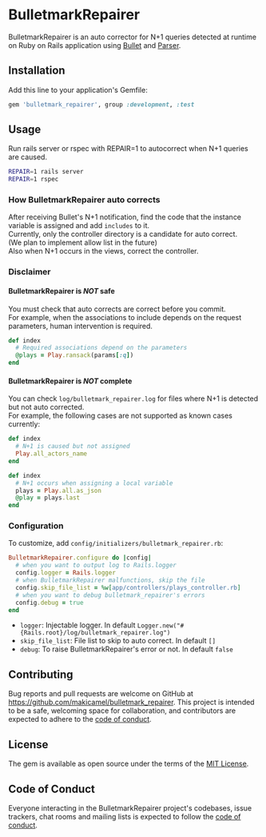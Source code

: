 # BulletmarkRepairer

BulletmarkRepairer is an auto corrector for N+1 queries detected at runtime on Ruby on Rails application using [Bullet](https://github.com/flyerhzm/bullet) and [Parser](https://github.com/whitequark/parser).

## Installation

Add this line to your application's Gemfile:

```ruby
gem 'bulletmark_repairer', group :development, :test
```

## Usage

Run rails server or rspec with REPAIR=1 to autocorrect when N+1 queries are caused.

```bash
REPAIR=1 rails server
REPAIR=1 rspec
```

### How BulletmarkRepairer auto corrects

After receiving Bullet's N+1 notification, find the code that the instance variable is assigned and add `includes` to it.  
Currently, only the controller directory is a candidate for auto correct.  
(We plan to implement allow list in the future)  
Also when N+1 occurs in the views, correct the controller.

### Disclaimer

#### BulletmarkRepairer is *NOT* safe

You must check that auto corrects are correct before you commit.  
For example, when the associations to include depends on the request parameters, human intervention is required.

```ruby
def index
  # Required associations depend on the parameters
  @plays = Play.ransack(params[:q])
end
```

#### BulletmarkRepairer is *NOT* complete

You can check `log/bulletmark_repairer.log` for files where N+1 is detected but not auto corrected.  
For example, the following cases are not supported as known cases currently:

```ruby
def index
  # N+1 is caused but not assigned
  Play.all_actors_name
end

def index
  # N+1 occurs when assigning a local variable
  plays = Play.all.as_json
  @play = plays.last
end
```

### Configuration

To customize, add `config/initializers/bulletmark_repairer.rb`:

```ruby
BulletmarkRepairer.configure do |config|
  # when you want to output log to Rails.logger
  config.logger = Rails.logger
  # when BulletmarkRepairer malfunctions, skip the file
  config.skip_file_list = %w[app/controllers/plays_controller.rb]
  # when you want to debug bulletmark_repairer's errors
  config.debug = true
end
```

- `logger`: Injectable logger. In default `Logger.new("#{Rails.root}/log/bulletmark_repairer.log")`
- `skip_file_list`: File list to skip to auto correct. In default `[]`
- `debug`: To raise BulletmarkRepairer's error or not. In default `false`

## Contributing

Bug reports and pull requests are welcome on GitHub at <https://github.com/makicamel/bulletmark_repairer>. This project is intended to be a safe, welcoming space for collaboration, and contributors are expected to adhere to the [code of conduct](https://github.com/makicamel/bulletmark_repairer/blob/main/CODE_OF_CONDUCT.md).

## License

The gem is available as open source under the terms of the [MIT License](https://opensource.org/licenses/MIT).

## Code of Conduct

Everyone interacting in the BulletmarkRepairer project's codebases, issue trackers, chat rooms and mailing lists is expected to follow the [code of conduct](https://github.com/makicamel/bulletmark_repairer/blob/main/CODE_OF_CONDUCT.md).
